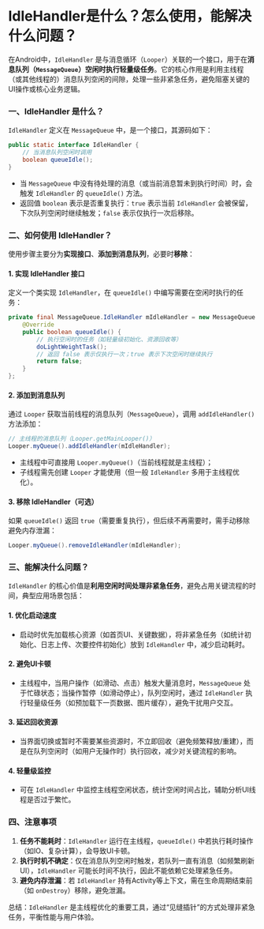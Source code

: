 # IdleHandler是什么？怎么使用，能解决什么问题？

在Android中，`IdleHandler` 是与消息循环（`Looper`）关联的一个接口，用于在**消息队列（`MessageQueue`）空闲时执行轻量级任务**。它的核心作用是利用主线程（或其他线程的）消息队列空闲的间隙，处理一些非紧急任务，避免阻塞关键的UI操作或核心业务逻辑。


### 一、IdleHandler 是什么？
`IdleHandler` 定义在 `MessageQueue` 中，是一个接口，其源码如下：
```java
public static interface IdleHandler {
    // 当消息队列空闲时调用
    boolean queueIdle();
}
```
- 当 `MessageQueue` 中没有待处理的消息（或当前消息暂未到执行时间）时，会触发 `IdleHandler` 的 `queueIdle()` 方法。
- 返回值 `boolean` 表示是否重复执行：`true` 表示当前 `IdleHandler` 会被保留，下次队列空闲时继续触发；`false` 表示仅执行一次后移除。


### 二、如何使用 IdleHandler？
使用步骤主要分为**实现接口**、**添加到消息队列**，必要时**移除**：


#### 1. 实现 IdleHandler 接口
定义一个类实现 `IdleHandler`，在 `queueIdle()` 中编写需要在空闲时执行的任务：
```java
private final MessageQueue.IdleHandler mIdleHandler = new MessageQueue.IdleHandler() {
    @Override
    public boolean queueIdle() {
        // 执行空闲时的任务（如轻量级初始化、资源回收等）
        doLightWeightTask();
        // 返回 false 表示仅执行一次；true 表示下次空闲时继续执行
        return false;
    }
};
```


#### 2. 添加到消息队列
通过 `Looper` 获取当前线程的消息队列（`MessageQueue`），调用 `addIdleHandler()` 方法添加：
```java
// 主线程的消息队列（Looper.getMainLooper()）
Looper.myQueue().addIdleHandler(mIdleHandler);
```
- 主线程中可直接用 `Looper.myQueue()`（当前线程就是主线程）；
- 子线程需先创建 `Looper` 才能使用（但一般 `IdleHandler` 多用于主线程优化）。


#### 3. 移除 IdleHandler（可选）
如果 `queueIdle()` 返回 `true`（需要重复执行），但后续不再需要时，需手动移除避免内存泄漏：
```java
Looper.myQueue().removeIdleHandler(mIdleHandler);
```


### 三、能解决什么问题？
`IdleHandler` 的核心价值是**利用空闲时间处理非紧急任务**，避免占用关键流程的时间，典型应用场景包括：


#### 1. 优化启动速度
- 启动时优先加载核心资源（如首页UI、关键数据），将非紧急任务（如统计初始化、日志上传、次要控件初始化）放到 `IdleHandler` 中，减少启动耗时。


#### 2. 避免UI卡顿
- 主线程中，当用户操作（如滑动、点击）触发大量消息时，`MessageQueue` 处于忙碌状态；当操作暂停（如滑动停止），队列空闲时，通过 `IdleHandler` 执行轻量级任务（如预加载下一页数据、图片缓存），避免干扰用户交互。


#### 3. 延迟回收资源
- 当界面切换或暂时不需要某些资源时，不立即回收（避免频繁释放/重建），而是在队列空闲时（如用户无操作时）执行回收，减少对关键流程的影响。


#### 4. 轻量级监控
- 可在 `IdleHandler` 中监控主线程空闲状态，统计空闲时间占比，辅助分析UI线程是否过于繁忙。


### 四、注意事项
1. **任务不能耗时**：`IdleHandler` 运行在主线程，`queueIdle()` 中若执行耗时操作（如IO、复杂计算），会导致UI卡顿。
2. **执行时机不确定**：仅在消息队列空闲时触发，若队列一直有消息（如频繁刷新UI），`IdleHandler` 可能长时间不执行，因此不能依赖它处理紧急任务。
3. **避免内存泄漏**：若 `IdleHandler` 持有Activity等上下文，需在生命周期结束前（如 `onDestroy`）移除，避免泄漏。


总结：`IdleHandler` 是主线程优化的重要工具，通过“见缝插针”的方式处理非紧急任务，平衡性能与用户体验。